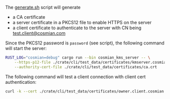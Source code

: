 
The [generate.sh](./generate_certs.sh) script will generate

 - a CA certificate
 - a server certificate in a PKCS12 file to enable HTTPS on the server
 - a client certificate to authenticate to the server with CN being test.client@cosmian.com

Since the PKCS12 password is `password` (see script), the following command will start the server:

```sh
RUST_LOG="cosmian=debug" cargo run --bin cosmian_kms_server -- \
    --https-p12-file ./crate/cli/test_data/certificates/kmserver.cosmian.com.p12 --https-p12-password password \
    --authority-cert-file ./crate/cli/test_data/certificates/ca.crt
```

The following command will test a client connection with client cert authentication:

```sh
curl -k --cert ./crate/cli/test_data/certificates/owner.client.cosmian.com.crt --key ./crate/cli/test_data/certificates/owner.client.cosmian.com.key  https://localhost:9998/objects/owned 
```